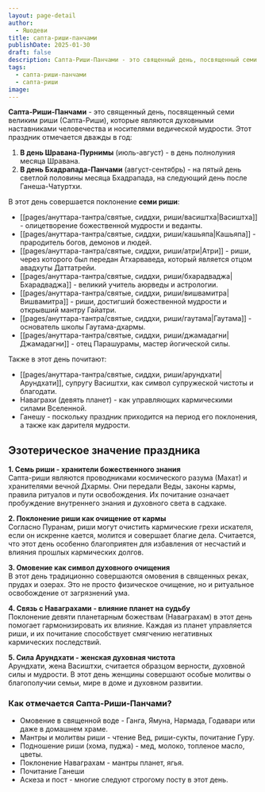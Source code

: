 ```yaml
---
layout: page-detail
author:
  - Яшодеви
title: сапта-риши-панчами
publishDate: 2025-01-30
draft: false
description: Сапта-Риши-Панчами - это священный день, посвященный семи великим риши (Сапта-Риши), которые являются духовными наставниками человечества и носителями ведической мудрости.
tags:
  - сапта-риши-панчами
  - сапта-риши
image:
---
```

**Сапта-Риши-Панчами** - это священный день, посвященный семи великим риши (Сапта-Риши), которые являются духовными наставниками человечества и носителями ведической мудрости. Этот праздник отмечается дважды в год:

1. **В день Шравана-Пурнимы** (июль-август) - в день полнолуния месяца Шравана.
2. **В день Бхадрапада-Панчами** (август-сентябрь) - на пятый день светлой половины месяца Бхадрапада, на следующий день после Ганеша-Чатуртхи.

В этот день совершается поклонение **семи риши**:

- [[pages/ануттара-тантра/святые, сиддхи, риши/васиштха|Васиштха]] - олицетворение божественной мудрости и веданты.
- [[pages/ануттара-тантра/святые, сиддхи, риши/кашьяпа|Кашьяпа]] - прародитель богов, демонов и людей.
- [[pages/ануттара-тантра/святые, сиддхи, риши/атри|Атри]] - риши, через которого был передан Атхарваведа, который является отцом авадхуты Даттатрейи.
- [[pages/ануттара-тантра/святые, сиддхи, риши/бхарадваджа|Бхарадваджа]] - великий учитель аюрведы и астрологии.
- [[pages/ануттара-тантра/святые, сиддхи, риши/вишвамитра|Вишвамитра]] - риши, достигший божественной мудрости и открывший мантру Гайатри.
- [[pages/ануттара-тантра/святые, сиддхи, риши/гаутама|Гаутама]] - основатель школы Гаутама-дхармы.
- [[pages/ануттара-тантра/святые, сиддхи, риши/джамадагни|Джамадагни]] - отец Парашурамы, мастер йогической силы.

Также в этот день почитают:

- [[pages/ануттара-тантра/святые, сиддхи, риши/арундхати|Арундхати]], супругу Васиштхи, как символ супружеской чистоты и благодати.
- Наваграхи (девять планет) - как управляющих кармическими силами Вселенной.
- Ганешу - поскольку праздник приходится на период его поклонения, а также как дарителя мудрости.

## Эзотерическое значение праздника

**1. Семь риши - хранители божественного знания**  
Сапта-риши являются проводниками космического разума (Махат) и хранителями вечной Дхармы. Они передали Веды, законы кармы, правила ритуалов и пути освобождения. Их почитание означает пробуждение внутреннего знания и духовного света в садхаке.

**2. Поклонение риши как очищение от кармы**  
Согласно Пуранам, риши могут очистить кармические грехи искателя, если он искренне кается, молится и совершает благие дела. Считается, что этот день особенно благоприятен для избавления от несчастий и влияния прошлых кармических долгов.

**3. Омовение как символ духовного очищения**  
В этот день традиционно совершаются омовения в священных реках, прудах и озерах. Это не просто физическое очищение, но и ритуальное освобождение от загрязнений ума.

**4. Связь с Наваграхами - влияние планет на судьбу**  
Поклонение девяти планетарным божествам (Наваграхам) в этот день помогает гармонизировать их влияние. Каждая из планет управляется риши, и их почитание способствует смягчению негативных кармических последствий.

**5. Сила Арундхати - женская духовная чистота**  
Арундхати, жена Васиштхи, считается образцом верности, духовной силы и мудрости. В этот день женщины совершают особые молитвы о благополучии семьи, мире в доме и духовном развитии.

### Как отмечается Сапта-Риши-Панчами?

- Омовение в священной воде - Ганга, Ямуна, Нармада, Годавари или даже в домашнем храме.
- Мантры и молитвы риши - чтение Вед, риши-сукты, почитание Гуру.
- Подношение риши (хома, пуджа) - мед, молоко, топленое масло, цветы.
- Поклонение Наваграхам - мантры планет, ягья.
- Почитание Ганеши
- Аскеза и пост - многие следуют строгому посту в этот день.